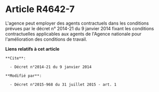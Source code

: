 # Article R4642-7

L'agence peut employer des agents contractuels dans les conditions prévues par le décret n° 2014-21 du 9 janvier 2014 fixant
les conditions contractuelles applicables aux agents de l'Agence nationale pour l'amélioration des conditions de travail.

**Liens relatifs à cet article**

	**Cite**:

	  - Décret n°2014-21 du 9 janvier 2014

	**Modifié par**:

	  - Décret n°2015-968 du 31 juillet 2015 - art. 1
